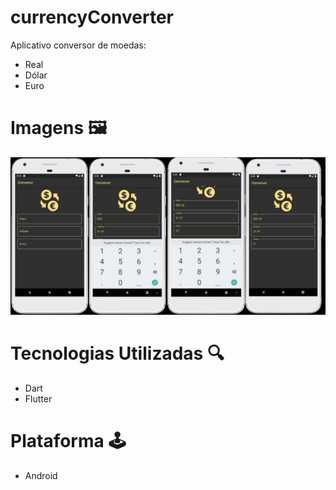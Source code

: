 # currencyConverter
Aplicativo conversor de moedas:
* Real 
* Dólar
* Euro

# Imagens 🖼️
![alt text](https://github.com/MedeirosWesley/currencyConverter/blob/main/images/conversor.png)

# Tecnologias Utilizadas 🔍
* Dart
* Flutter

# Plataforma 🕹️
* Android 
